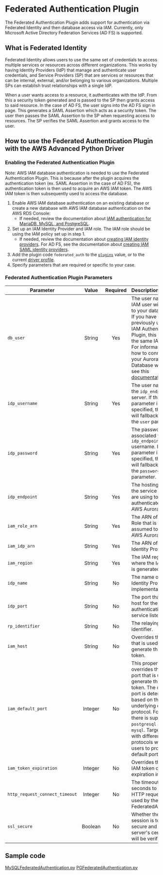 # Federated Authentication Plugin

The Federated Authentication Plugin adds support for authentication via Federated Identity and then database access via IAM. 
Currently, only Microsoft Active Directory Federation Services (AD FS) is supported.

## What is Federated Identity
Federated Identity allows users to use the same set of credentials to access multiple services or resources across different organizations. This works by having Identity Providers (IdP) that manage and authenticate user credentials, and Service Providers (SP) that are services or resources that can be internal, external, and/or belonging to various organizations. Multiple SPs can establish trust relationships with a single IdP.

When a user wants access to a resource, it authenticates with the IdP. From this a security token generated and is passed to the SP then grants access to said resource.
In the case of AD FS, the user signs into the AD FS sign in page. This generates a SAML Assertion which acts as a security token. The user then passes the SAML Assertion to the SP when requesting access to resources. The SP verifies the SAML Assertion and grants access to the user. 

## How to use the Federated Authentication Plugin with the AWS Advanced Python Driver 

### Enabling the Federated Authentication Plugin
Note: AWS IAM database authentication is needed to use the Federated Authentication Plugin. This is because after the plugin acquires the authentication token (ex. SAML Assertion in the case of AD FS), the authentication token is then used to acquire an AWS IAM token. The AWS IAM token is then subsequently used to access the database.  

1. Enable AWS IAM database authentication on an existing database or create a new database with AWS IAM database authentication on the AWS RDS Console:
   - If needed, review the documentation about [IAM authentication for MariaDB, MySQL, and PostgreSQL](https://docs.aws.amazon.com/AmazonRDS/latest/UserGuide/UsingWithRDS.IAMDBAuth.html).
2. Set up an IAM Identity Provider and IAM role. The IAM role should be using the IAM policy set up in step 1. 
   - If needed, review the documentation about [creating IAM identity providers](https://docs.aws.amazon.com/IAM/latest/UserGuide/id_roles_providers_create.html). For AD FS, see the documentation about [creating IAM SAML identity providers](https://docs.aws.amazon.com/IAM/latest/UserGuide/id_roles_providers_create_saml.html).
3. Add the plugin code `federated_auth` to the [`plugins`](../UsingThePythonDriver.md#connection-plugin-manager-parameters) value, or to the current [driver profile](../UsingThePythonDriver.md#connection-plugin-manager-parameters).
4. Specify parameters that are required or specific to your case.

### Federated Authentication Plugin Parameters
| Parameter                  |  Value  | Required | Description                                                                                                                                                                                                                                                                                                                                                        | Default Value                            | Example Value                                          |
|----------------------------|:-------:|:--------:|:-------------------------------------------------------------------------------------------------------------------------------------------------------------------------------------------------------------------------------------------------------------------------------------------------------------------------------------------------------------------|------------------------------------------|--------------------------------------------------------|
| `db_user`                   | String  |   Yes    | The user name of the IAM user with access to your database. <br>If you have previously used the IAM Authentication Plugin, this would be the same IAM user. <br>For information on how to connect to your Aurora Database with IAM, see this [documentation](https://docs.aws.amazon.com/AmazonRDS/latest/AuroraUserGuide/UsingWithRDS.IAMDBAuth.Connecting.html). | `None`                                   | `some_user_name`                                       |
| `idp_username`              | String  |   Yes    | The user name for the `idp_endpoint` server. If this parameter is not specified, the plugin will fallback to using the `user` parameter.                                                                                                                                                                                                                            | `None`                                   | `jimbob@example.com`                                   |
| `idp_password`              | String  |   Yes    | The password associated with the `idp_endpoint` username. If this parameter is not specified, the plugin will fallback to using the `password` parameter.                                                                                                                                                                                                           | `None`                                   | `some_random_password`                                   |
| `idp_endpoint`              | String  |   Yes    | The hosting URL for the service that you are using to authenticate into AWS Aurora.                                                                                                                                                                                                                                                                                | `None`                                   | `ec2amaz-ab3cdef.example.com`                          |
| `iam_role_arn`               | String  |   Yes    | The ARN of the IAM Role that is to be assumed to access AWS Aurora.                                                                                                                                                                                                                                                                                                | `None`                                   | `arn:aws:iam::123456789012:role/adfs_example_iam_role` |
| `iam_idp_arn`                | String  |   Yes    | The ARN of the Identity Provider.                                                                                                                                                                                                                                                                                                                                  | `None`                                   | `arn:aws:iam::123456789012:saml-provider/adfs_example` |
| `iam_region`                | String  |   Yes    | The IAM region where the IAM token is generated.                                                                                                                                                                                                                                                                                                                   | `None`                                   | `us-east-2`                                            |
| `idp_name`                  | String  |    No    | The name of the Identity Provider implementation used.                                                                                                                                                                                                                                                                                                             | `adfs`                                   | `adfs`                                                  |
| `idp_port`                  | String  |    No    | The port that the host for the authentication service listens at.                                                                                                                                                                                                                                                                                                  | `443`                                    | `1234`                                                 |
| `rp_identifier`             | String  |    No    | The relaying party identifier.                                                                                                                                                                                                                                                                                                                                     | `urn:amazon:webservices`                 | `urn:amazon:webservices`                               |
| `iam_host`                  | String  |    No    | Overrides the host that is used to generate the IAM token.                                                                                                                                                                                                                                                                                                         | `None`                                   | `database.cluster-hash.us-east-1.rds.amazonaws.com`    |
| `iam_default_port`           | Integer  |    No    | This property overrides the default port that is used to generate the IAM token. The default port is determined based on the underlying driver protocol. For now, there is support for `postgresql` and `mysql`. Target drivers with different protocols will require users to provide a default port.                                                 | `None`                                   | `1234`                                                 |
| `iam_token_expiration`       | Integer |    No    | Overrides the default IAM token cache expiration in seconds                                                                                                                                                                                                                                                                                                        | `870`                                    | `123`                                                  |
| `http_request_connect_timeout` | Integer |    No    | The timeout value in seconds to send the HTTP request data used by the FederatedAuthPlugin.                                                                                                                                                                                                                                                            | `60`                                  | `60`                                                |
| `ssl_secure`              | Boolean |    No    | Whether the SSL session is to be secure and the server's certificates will be verified                                                                                                                                                                                                       | `False`                                   | `True`                                                |

## Sample code
[MySQLFederatedAuthentication.py](../../MySQLFederatedAuthentication.py)
[PGFederatedAuthentication.py](../../PGFederatedAuthentication.py)
